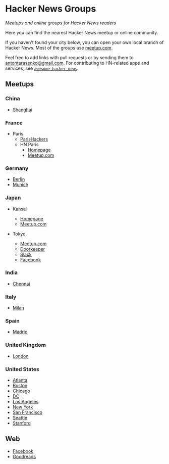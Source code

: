 # Hacker News Groups

*Meetups and online groups for Hacker News readers*

Here you can find the nearest Hacker News meetup or online community.

If you haven't found your city below, you can open your own local branch of Hacker News. Most of the groups use [meetup.com](http://meetup.com/).

Feel free to add links with pull requests or by sending them to <antontarasenko@gmail.com>. For contributing to HN-related apps and services, see [`awesome-hacker-news`](https://github.com/cheeaun/awesome-hacker-news).


## Meetups

### China

- [Shanghai](http://www.meetup.com/Shanghai-Hacker-News-Meetup/)

### France

- Paris
  - [ParisHackers](http://www.meetup.com/fr-FR/ParisHackers/)
  - HN Paris
    - [Homepage](https://hn.silexlabs.org/)
    - [Meetup.com](https://www.meetup.com/Hacker-News-Paris-user-group/)

### Germany

- [Berlin](http://www.meetup.com/Berlin-Hacker-News-Meetup/)
- [Munich](https://www.meetup.com/Hacker-News-Munich/)

### Japan

- Kansai
  - [Homepage](http://hnkansai.org/)
  - [Meetup.com](https://www.meetup.com/Hacker-News-Kansai/)

- Tokyo
  - [Meetup.com](https://www.meetup.com/Hacker-News-Tokyo-Japan/)
  - [Doorkeeper](https://hntokyo.doorkeeper.jp/)
  - [Slack](https://hntokyo.io/)
  - [Facebook](https://www.facebook.com/Tokyo-Hacker-News-Community-169610256492857/)

### India

- [Chennai](http://www.meetup.com/Hacker-News-Chennai/)

### Italy

- [Milan](https://www.meetup.com/Hacker-News-Milano)

### Spain

- [Madrid](http://www.meetup.com/hnmadrid)

### United Kingdom

- [London](http://www.meetup.com/HNLondon/)

### United States

- [Atlanta](https://www.linkedin.com/groups/52622/profile)
- [Boston](https://www.meetup.com/Hacker-News-Boston/)
- [Chicago](http://www.meetup.com/hnchicago/)
- [DC](http://hackernewsdc.org/)
- [Los Angeles](http://www.meetup.com/LAHackers/)
- [New York](https://www.meetup.com/Launch-NYC/)
- [San Francisco](https://www.facebook.com/groups/gosfhn/)
- [Seattle](http://www.meetup.com/HackerNewsSeattleMeetup/)
- [Stanford](http://www.meetup.com/Stanford-Hacker-News/)

## Web

- [Facebook](https://www.facebook.com/groups/114326995294656/)
- [Goodreads](https://www.goodreads.com/group/show/94469-hackernews)
